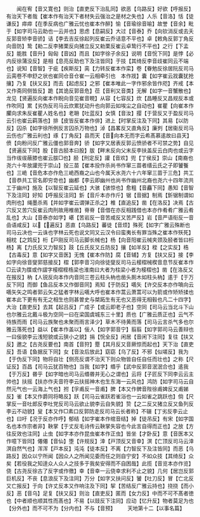 <!-- { "loadSidebar": true } -->
　　闻在宥【音又寛也】则治【直吏反下治乱同】欲恶【乌路反】好欲【呼报反】有治天下者哉【崔本作有治天下者材失云强治之是材之失也】人乐【音洛】恬【徒谦反】瘁瘁【在季反病也广雅云忧也崔本作醉】愉【音瑜徐音喻】故誉【音余】毗于【如字司马云助也一云并也】思虑【息嗣反】大过【音泰】乔【向钦消反或去夭反郭音矫李音骄】诘【李去吉反徐起列反崔云乔诘意不平也】卓【敕角反郭丁角反向音防】鸷【勑二反李猪栗反向猪立反又勑栗反崔云卓鸷行不平也】之行【下孟反】能胜【音升】匈匈【音凶】而且【如字徐子余反】说明【音恱下同】是悖【必内反徐蒲没反】是相【息亮反助也下及注皆同】于技【其绮反李音歧崔同云不端也】说知【音智】于疵【疾斯反】脔【力转反崔本作栾】卷【眷勉反徐居阮反司马云脔卷不申舒之状也崔同仓音仓崔一云相牵引也　本作戕】囊【如字崔云戕囊犹抢攘】乃复【扶又反】而去【起虑反】之邪【崔本唯此一字作邪余皆作咫】齐戒【本又作斋同侧皆反】跪【其诡反郭音危】莅【音利又音类】无解【如字一音蟹散也】龙见【贤遍反向崔本作睨向音见崔音睍】从容【七容反】炊【昌睡反又昌规反本或作吹同】累【劣伪反司马云炊累犹动升也向郭云如埃尘之自动也】崔瞿【向崔本作臞向求朱反崔瞿人姓名也】老耼【吐蓝反】女慎【音汝】撄【于营反又于盈反司马云引也崔云羁落也】排【皮皆反崔本作俳】进上【时掌反注及下同】其易【以防反】囚杀【如字徐所例反言囚杀万物也】淖【昌畧反又直角反】廉刿【居衞反司马云伤也广雅云利也】琢【丁角反】县而天【音向本无而字云希髙慕逺故曰县天】偾【向粉问反广雅云僵也郭音奔】骄【如字又居表反郭云愤骄者不可禁之势】自见【贤遍反下同】股【音古胫本曰股】胈【畔末反向父末反李扶盖反云白肉也或云字当作绂绂蔽膝也崔云胈□也】胫【刑定反】讙【音欢】兜【丁侯反】崇山【南裔也尧六十年放讙兜于崇山】投三苗【崔本投作杀尚书作窜三苗者缙云氏之子即饕餮也】三峗【音危本亦作危三峗西裔之山也今属天水尧六十六年窜三苗于三危】共工【音恭共工官名即穷竒也】幽都【李云即幽州也尚书作幽州北裔也尧六十四年流共工于幽州】施及【以智反崔云延也】大骇【骇惊也】愈粗【音麤下同】愚知【音智下及注同】好知【呼报反注同】釿【音斤本亦作斤】锯【音据】制焉【釿锯制谓如肉刑也】绳墨杀焉【并如字崔云谓弹正杀之】椎【直追反】凿【在洛反】决焉【古穴反又苦穴反崔云肉刑故用椎凿】脊脊【音借在亦反相践借也本亦作肴肴广雅云肴乱也】大山【音泰亦如字】嵁【苦岩反一音苦咸反又苦严反】岩【音严语衔反一音嵒语咸反】以【遍反】恶直【乌路反】蕃徒【音烦】殊死【如字广雅云殊断也司马云决也一云诛也字林云死也说文同又云汉令曰蛮夷长有罪当殊之崔本作殀死】相枕【之鸩反】桁【戸刚反司马云脚长械也】杨【向音阳崔云械夹颈及胫者皆曰桁杨】离【力氏反又力智反】跂【丘氏反又丘防反】攘【如羊反】桎【之实反】梏【古毒反】意【如字又音医】无愧【崔本作防】腐【音辅】方复【扶又反】接【李如字向徐音燮郭慈接反】槢【郭李音习向徐徒燮反司马云椄槢械楔音息节反崔本作□云读为牒或作謵字椄槢桎梏梁也淮南曰大者为柱梁小者为椄槢也】凿【在洛反又在报反】枘【人锐反向本作内音同三苍云柱头枘也凿头厠木如柱头枘】逺于【于万反下同】而御【鱼吕反本又作御音同】焉知【于防反】嚆矢【许交反本亦作嗃向云嚆矢矢之鸣者郭云矢之猛者字林云嚆大呼也崔本作蒿云萧蒿可以为箭或作矫矫揉也崔本此下更有有无之相生也则甚曽史与桀跖生有无也又恶得无相毂也凡二十四字】大治【直吏反】去其【起吕反】广成子【或云即老子也】空同【司马云当北斗下山也尔雅云北戴斗极为空同一曰在梁国虞城东三十里】质也【广雅云质正也】云气不待族而雨【司马云族聚也未聚而雨言泽少】草木不待黄而落【司马云言杀气多也尔雅云落死也】益以【崔本作盖以】佞人【如字郭音宁】翦翦【如字郭司马云善辩也一曰佞貌李云浅短貌或云狭小之貌】捐【恱全反】闲居【音闲下注同】复往【扶又反】邀之【古尧反要也】南首【音狩】蹷【其月反又音厥惊而起也】天下治【直吏反】吾语【鱼据反下同】女【音汝后放此】窈窈【乌了反】不邪【似嗟反】我为【于伪反下同】物将自壮【侧亮反谓不治天下则众物皆自任自任而壮也】之称【尺证反】百昌【司马云犹百物也】当我【如字】缗乎【武中反郭音泯泯合也】逺我【于万反】昬乎【如字暗也司马云缗昬并无心之谓也】云将【子匠反下同李云云主帅也】扶摇【扶亦作夫音符李云扶摇神木也生东海一云风也】鸿防【如字司马云自然元气也一云海上气也】拊【孚甫反一音甫】脾【本又作髀音陛徐甫婢反又甫娣反】雀【本又作爵同将略反】跃【司马云雀跃若雀浴也一云如雀之跳跃也】倘【尺掌反一音吐郎反李吐党反司马云欲止貌李云自失貌】贽【之二反又猪立反又鱼列反李云不动貌】叟【本又作□素口反郭防走反司马云长者称】不辍【丁劣反李云止也】曰吁【况于反亦作呼】郁结【如字崔本作绾音结】掉【徒吊反】有宋【如字国名也本作宗者非】鞅掌【于丈反毛诗传云鞅掌失容也今此言自得而正也】之放【方往反效也注同】止虫【如字本亦作昆虫崔本作正虫】皆坐【才卧反】意【音医本又作噫下皆同】僊僊【音仙】堕【许规反】涬【戸顶反又音幸】溟【亡顶反司马云涬溟自然气也】浑浑【戸本反】沌沌【徒本反】不离【力智反下及注皆同】而恶【乌路反】因众以宁所闻【因众人之所闻见委而任之则自宁安】不如众技【其绮反】众矣【若役我之知逹众人众人之技多于我矣安得而不自困哉】此揽【音览本亦作览】侥【古尧反徐古了反字或作徼】幸【音幸一云侥幸求利不止之貌】几何【居岂反郭巨机反】不丧【息浪反下及注同】万分【如字又扶问反】饕【吐刀反】冒【亡北反又亡报反】于向【许丈反本又作响注及下同】挈【苦结反广雅云持也】挠挠【而小反】恶【音乌】足复【扶又反】则治【直吏反】匿而【女力反】中而不可不髙者徳也【中者顺也顺其性而髙也】不易【以豉反下注同】应动【忆升反】物者莫足为也【分外也】而不可不为【分内也】不与【音预】
　　天地第十二【以事名篇】
